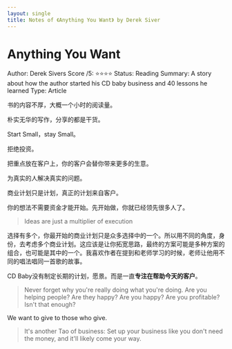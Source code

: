 ```yaml
---
layout: single
title: Notes of 《Anything You Want》 by Derek Siver
---
```




# Anything You Want

Author: Derek Sivers
Score /5: ⭐️⭐️⭐️⭐️
Status: Reading
Summary: A story about how the author started his CD baby business and 40 lessons he learned
Type: Article

书的内容不厚，大概一个小时的阅读量。

朴实无华的写作，分享的都是干货。

Start Small，stay Small。

拒绝投资。

把重点放在客户上，你的客户会替你带来更多的生意。

为真实的人解决真实的问题。

商业计划只是计划，真正的计划来自客户。

你的想法不需要资金才能开始。先开始做，你就已经领先很多人了。

> Ideas are just a multiplier of execution

选择有多个，你最开始的商业计划只是众多选择中的一个。所以用不同的角度，身份，去考虑多个商业计划。这应该是让你拓宽思路，最终的方案可能是多种方案的组合，也可能是其中的一个。我喜欢作者在提到和老师学习的时候，老师让他用不同的唱法唱同一首歌的故事。

CD Baby没有制定长期的计划，愿景。而是一直**专注在帮助今天的客户**。

> Never forget why you're really doing what you're doing. Are you helping people? Are they happy? Are you happy? Are you profitable? Isn't that enough?

We want to give to those who give.

> It's another Tao of business: Set up your business like you don't need the money, and it'll likely come your way.

